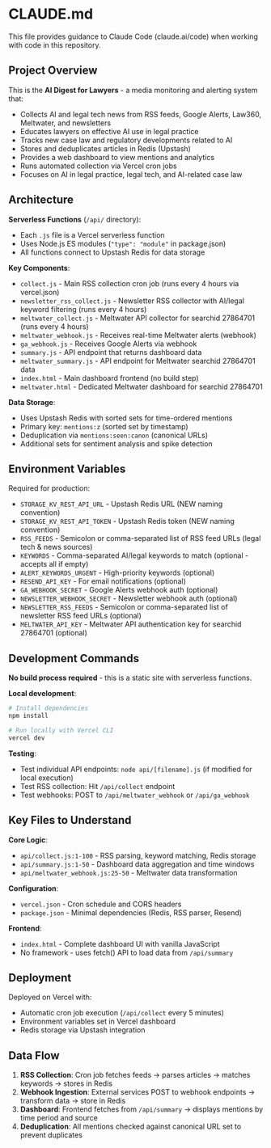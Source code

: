 # CLAUDE.md

This file provides guidance to Claude Code (claude.ai/code) when working with code in this repository.

## Project Overview

This is the **AI Digest for Lawyers** - a media monitoring and alerting system that:
- Collects AI and legal tech news from RSS feeds, Google Alerts, Law360, Meltwater, and newsletters
- Educates lawyers on effective AI use in legal practice
- Tracks new case law and regulatory developments related to AI
- Stores and deduplicates articles in Redis (Upstash)
- Provides a web dashboard to view mentions and analytics
- Runs automated collection via Vercel cron jobs
- Focuses on AI in legal practice, legal tech, and AI-related case law

## Architecture

**Serverless Functions** (`/api/` directory):
- Each `.js` file is a Vercel serverless function
- Uses Node.js ES modules (`"type": "module"` in package.json)
- All functions connect to Upstash Redis for data storage

**Key Components**:
- `collect.js` - Main RSS collection cron job (runs every 4 hours via vercel.json)
- `newsletter_rss_collect.js` - Newsletter RSS collector with AI/legal keyword filtering (runs every 4 hours)
- `meltwater_collect.js` - Meltwater API collector for searchid 27864701 (runs every 4 hours)
- `meltwater_webhook.js` - Receives real-time Meltwater alerts (webhook)
- `ga_webhook.js` - Receives Google Alerts via webhook
- `summary.js` - API endpoint that returns dashboard data
- `meltwater_summary.js` - API endpoint for Meltwater searchid 27864701 data
- `index.html` - Main dashboard frontend (no build step)
- `meltwater.html` - Dedicated Meltwater dashboard for searchid 27864701

**Data Storage**:
- Uses Upstash Redis with sorted sets for time-ordered mentions
- Primary key: `mentions:z` (sorted set by timestamp)
- Deduplication via `mentions:seen:canon` (canonical URLs)
- Additional sets for sentiment analysis and spike detection

## Environment Variables

Required for production:
- `STORAGE_KV_REST_API_URL` - Upstash Redis URL (NEW naming convention)
- `STORAGE_KV_REST_API_TOKEN` - Upstash Redis token (NEW naming convention)
- `RSS_FEEDS` - Semicolon or comma-separated list of RSS feed URLs (legal tech & news sources)
- `KEYWORDS` - Comma-separated AI/legal keywords to match (optional - accepts all if empty)
- `ALERT_KEYWORDS_URGENT` - High-priority keywords (optional)
- `RESEND_API_KEY` - For email notifications (optional)
- `GA_WEBHOOK_SECRET` - Google Alerts webhook auth (optional)
- `NEWSLETTER_WEBHOOK_SECRET` - Newsletter webhook auth (optional)
- `NEWSLETTER_RSS_FEEDS` - Semicolon or comma-separated list of newsletter RSS feed URLs (optional)
- `MELTWATER_API_KEY` - Meltwater API authentication key for searchid 27864701 (optional)

## Development Commands

**No build process required** - this is a static site with serverless functions.

**Local development**:
```bash
# Install dependencies
npm install

# Run locally with Vercel CLI
vercel dev
```

**Testing**:
- Test individual API endpoints: `node api/[filename].js` (if modified for local execution)
- Test RSS collection: Hit `/api/collect` endpoint
- Test webhooks: POST to `/api/meltwater_webhook` or `/api/ga_webhook`

## Key Files to Understand

**Core Logic**:
- `api/collect.js:1-100` - RSS parsing, keyword matching, Redis storage
- `api/summary.js:1-50` - Dashboard data aggregation and time windows
- `api/meltwater_webhook.js:25-50` - Meltwater data transformation

**Configuration**:
- `vercel.json` - Cron schedule and CORS headers
- `package.json` - Minimal dependencies (Redis, RSS parser, Resend)

**Frontend**:
- `index.html` - Complete dashboard UI with vanilla JavaScript
- No framework - uses fetch() API to load data from `/api/summary`

## Deployment

Deployed on Vercel with:
- Automatic cron job execution (`/api/collect` every 5 minutes)
- Environment variables set in Vercel dashboard
- Redis storage via Upstash integration

## Data Flow

1. **RSS Collection**: Cron job fetches feeds → parses articles → matches keywords → stores in Redis
2. **Webhook Ingestion**: External services POST to webhook endpoints → transform data → store in Redis
3. **Dashboard**: Frontend fetches from `/api/summary` → displays mentions by time period and source
4. **Deduplication**: All mentions checked against canonical URL set to prevent duplicates